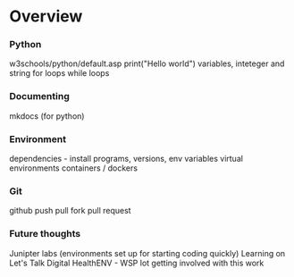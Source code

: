 # Overview 

### Python
w3schools/python/default.asp
print("Hello world")
variables, inteteger and string
for loops
while loops

### Documenting
mkdocs (for python)

### Environment
dependencies - install programs, versions, env variables
virtual environments
containers / dockers

### Git
github
push
pull
fork
pull request

### Future thoughts
Junipter labs (environments set up for starting coding quickly)
Learning on Let's Talk Digital
HealthENV - WSP lot getting involved with this work